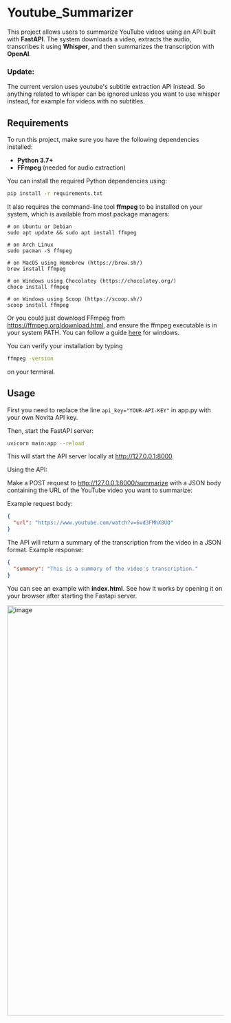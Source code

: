 # Youtube_Summarizer

This project allows users to summarize YouTube videos using an API built with **FastAPI**. The system downloads a video, extracts the audio, transcribes it using **Whisper**, and then summarizes the transcription with **OpenAI**.

### Update:

The current version uses youtube's subtitle extraction API instead. So anything related to whisper can be ignored unless you want to use whisper instead, for example for videos with no subtitles.

## Requirements

To run this project, make sure you have the following dependencies installed:

- **Python 3.7+**
- **FFmpeg** (needed for audio extraction)

You can install the required Python dependencies using:

```bash
pip install -r requirements.txt
```
It also requires the command-line tool **ffmpeg** to be installed on your system, which is available from most package managers:
```
# on Ubuntu or Debian
sudo apt update && sudo apt install ffmpeg

# on Arch Linux
sudo pacman -S ffmpeg

# on MacOS using Homebrew (https://brew.sh/)
brew install ffmpeg

# on Windows using Chocolatey (https://chocolatey.org/)
choco install ffmpeg

# on Windows using Scoop (https://scoop.sh/)
scoop install ffmpeg
```

Or you could just download FFmpeg from https://ffmpeg.org/download.html, and ensure the ffmpeg executable is in your system PATH. You can follow a guide [here](https://phoenixnap.com/kb/ffmpeg-windows ) for windows.

You can verify your installation by typing
```bash
ffmpeg -version
```
on your terminal.

## Usage

First you need to replace the line `api_key="YOUR-API-KEY"` in app.py with your own Novita API key.

Then, start the FastAPI server:

```bash
uvicorn main:app --reload
```
This will start the API server locally at http://127.0.0.1:8000.

Using the API:

Make a POST request to http://127.0.0.1:8000/summarize with a JSON body containing the URL of the YouTube video you want to summarize:

Example request body:

```json
{
  "url": "https://www.youtube.com/watch?v=6vd3FMhX8UQ"
}
```

The API will return a summary of the transcription from the video in a JSON format.
Example response:

```json
{
  "summary": "This is a summary of the video's transcription."
}
```

You can see an example with **index.html**. See how it works by opening it on your browser after starting the Fastapi server.

<img width="952" alt="image" src="https://github.com/user-attachments/assets/b2272c5f-629c-402a-b197-f92e86938595" />
